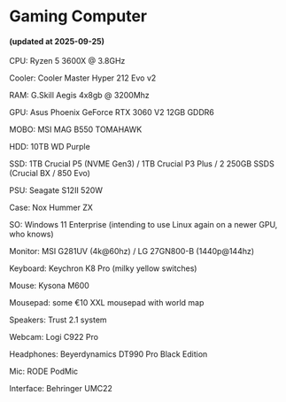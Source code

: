 # Gaming Computer

#### (updated at 2025-09-25)

CPU: Ryzen 5 3600X @ 3.8GHz

Cooler: Cooler Master Hyper 212 Evo v2

RAM: G.Skill Aegis 4x8gb @ 3200Mhz

GPU: Asus Phoenix GeForce RTX 3060 V2 12GB GDDR6

MOBO: MSI MAG B550 TOMAHAWK

HDD: 10TB WD Purple

SSD: 1TB Crucial P5 (NVME Gen3) / 1TB Crucial P3 Plus / 2 250GB SSDS (Crucial BX / 850 Evo)

PSU: Seagate S12II 520W

Case: Nox Hummer ZX

SO: Windows 11 Enterprise (intending to use Linux again on a newer GPU, who knows)

Monitor: MSI G281UV (4k@60hz) / LG 27GN800-B (1440p@144hz) 

Keyboard: Keychron K8 Pro (milky yellow switches)

Mouse: Kysona M600

Mousepad: some €10 XXL mousepad with world map

Speakers: Trust 2.1 system

Webcam: Logi C922 Pro

Headphones: Beyerdynamics DT990 Pro Black Edition

Mic: RODE PodMic

Interface: Behringer UMC22


